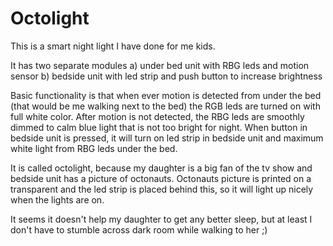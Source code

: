 # Octolight
This is a smart night light I have done for me kids.

It has two separate modules
a) under bed unit with RBG leds and motion sensor
b) bedside unit with led strip and push button to increase brightness

Basic functionality is that when ever motion is detected from under the bed (that would be me walking next to the bed)
the RGB leds are turned on with full white color. After motion is not detected, the RBG leds are smoothly dimmed to 
calm blue light that is not too bright for night. When button in bedside unit is pressed, it will turn on led strip in 
bedside unit and maximum white light from RBG leds under the bed.

It is called octolight, because my daughter is a big fan of the tv show and bedside unit has a picture of octonauts.
Octonauts picture is printed on a transparent and the led strip is placed behind this, so it will light up nicely
when the lights are on.

It seems it doesn't help my daughter to get any better sleep, but at least I don't have to stumble across dark room while
walking to her ;)

